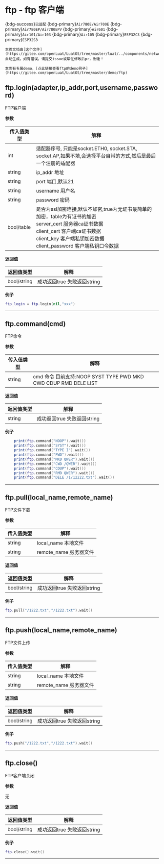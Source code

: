 # ftp - ftp 客户端

{bdg-success}`已适配` {bdg-primary}`Air780E/Air700E` {bdg-primary}`Air780EP/Air780EPV` {bdg-primary}`Air601` {bdg-primary}`Air101/Air103` {bdg-primary}`Air105` {bdg-primary}`ESP32C3` {bdg-primary}`ESP32S3`

```{note}
本页文档由[这个文件](https://gitee.com/openLuat/LuatOS/tree/master/luat/../components/network/libftp/luat_lib_ftp.c)自动生成。如有错误，请提交issue或帮忙修改后pr，谢谢！
```

```{tip}
本库有专属demo，[点此链接查看ftp的demo例子](https://gitee.com/openLuat/LuatOS/tree/master/demo/ftp)
```

## ftp.login(adapter,ip_addr,port,username,password)



FTP客户端

**参数**

|传入值类型|解释|
|-|-|
|int|适配器序号, 只能是socket.ETH0, socket.STA, socket.AP,如果不填,会选择平台自带的方式,然后是最后一个注册的适配器|
|string|ip_addr 地址|
|string|port 端口,默认21|
|string|username 用户名|
|string|password 密码|
|bool/table|是否为ssl加密连接,默认不加密,true为无证书最简单的加密，table为有证书的加密 <br>server_cert 服务器ca证书数据 <br>client_cert 客户端ca证书数据 <br>client_key 客户端私钥加密数据 <br>client_password 客户端私钥口令数据|

**返回值**

|返回值类型|解释|
|-|-|
|bool/string|成功返回true 失败返回string|

**例子**

```lua
ftp_login = ftp.login(nil,"xxx")

```

---

## ftp.command(cmd)



FTP命令

**参数**

|传入值类型|解释|
|-|-|
|string|cmd 命令 目前支持:NOOP SYST TYPE PWD MKD CWD CDUP RMD DELE LIST|

**返回值**

|返回值类型|解释|
|-|-|
|string|成功返回true 失败返回string|

**例子**

```lua
    print(ftp.command("NOOP").wait())
    print(ftp.command("SYST").wait())
    print(ftp.command("TYPE I").wait())
    print(ftp.command("PWD").wait())
    print(ftp.command("MKD QWER").wait())
    print(ftp.command("CWD /QWER").wait())
    print(ftp.command("CDUP").wait())
    print(ftp.command("RMD QWER").wait())
    print(ftp.command("DELE /1/12222.txt").wait())

```

---

## ftp.pull(local_name,remote_name)



FTP文件下载

**参数**

|传入值类型|解释|
|-|-|
|string|local_name 本地文件|
|string|remote_name 服务器文件|

**返回值**

|返回值类型|解释|
|-|-|
|bool/string|成功返回true 失败返回string|

**例子**

```lua
ftp.pull("/1222.txt","/1222.txt").wait()

```

---

## ftp.push(local_name,remote_name)



FTP文件上传

**参数**

|传入值类型|解释|
|-|-|
|string|local_name 本地文件|
|string|remote_name 服务器文件|

**返回值**

|返回值类型|解释|
|-|-|
|bool/string|成功返回true 失败返回string|

**例子**

```lua
ftp.push("/1222.txt","/1222.txt").wait()

```

---

## ftp.close()



FTP客户端关闭

**参数**

无

**返回值**

|返回值类型|解释|
|-|-|
|bool/string|成功返回true 失败返回string|

**例子**

```lua
ftp.close().wait()

```

---

